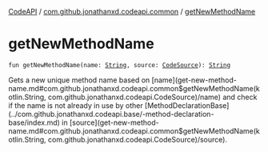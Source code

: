 [CodeAPI](../index.md) / [com.github.jonathanxd.codeapi.common](index.md) / [getNewMethodName](.)

# getNewMethodName

`fun getNewMethodName(name: `[`String`](https://kotlinlang.org/api/latest/jvm/stdlib/kotlin/-string/index.html)`, source: `[`CodeSource`](../com.github.jonathanxd.codeapi/-code-source/index.md)`): `[`String`](https://kotlinlang.org/api/latest/jvm/stdlib/kotlin/-string/index.html)

Gets a new unique method name based on [name](get-new-method-name.md#com.github.jonathanxd.codeapi.common$getNewMethodName(kotlin.String, com.github.jonathanxd.codeapi.CodeSource)/name) and check if the name is not already in use by other
[MethodDeclarationBase](../com.github.jonathanxd.codeapi.base/-method-declaration-base/index.md) in [source](get-new-method-name.md#com.github.jonathanxd.codeapi.common$getNewMethodName(kotlin.String, com.github.jonathanxd.codeapi.CodeSource)/source).

